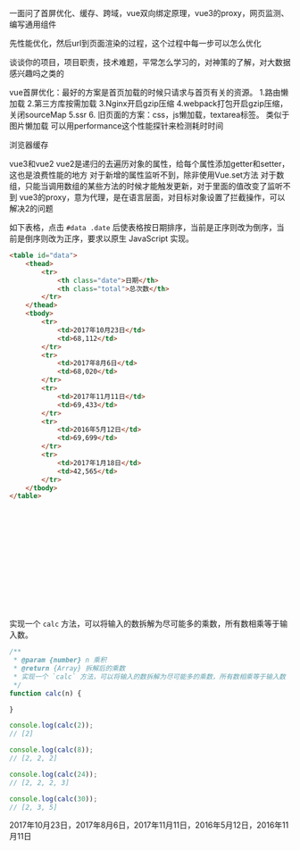 一面问了首屏优化、缓存、跨域，vue双向绑定原理，vue3的proxy，网页监测、编写通用组件

先性能优化，然后url到页面渲染的过程，这个过程中每一步可以怎么优化

谈谈你的项目，项目职责，技术难题，平常怎么学习的，对神策的了解，对大数据感兴趣吗之类的

vue首屏优化：最好的方案是首页加载的时候只请求与首页有关的资源。
1.路由懒加载  2.第三方库按需加载  3.Nginx开启gzip压缩  4.webpack打包开启gzip压缩，关闭sourceMap  5.ssr
6. 旧页面的方案：css，js懒加载，textarea标签。 类似于图片懒加载
可以用performance这个性能探针来检测耗时时间

浏览器缓存

vue3和vue2
vue2是递归的去遍历对象的属性，给每个属性添加getter和setter，这也是浪费性能的地方
对于新增的属性监听不到，除非使用Vue.set方法
对于数组，只能当调用数组的某些方法的时候才能触发更新，对于里面的值改变了监听不到
vue3的proxy，意为代理，是在语言层面，对目标对象设置了拦截操作，可以解决2的问题



如下表格，点击 `#data .date` 后使表格按日期排序，当前是正序则改为倒序，当前是倒序则改为正序，要求以原生 JavaScript 实现。

```html
<table id="data">
    <thead>
        <tr>
            <th class="date">日期</th>
            <th class="total">总次数</th>
        </tr>
    </thead>
    <tbody>
        <tr>
            <td>2017年10月23日</td>
            <td>68,112</td>
        </tr>
        <tr>
            <td>2017年8月6日</td>
            <td>68,020</td>
        </tr>
        <tr>
            <td>2017年11月11日</td>
            <td>69,433</td>
        </tr>
        <tr>
            <td>2016年5月12日</td>
            <td>69,699</td>
        </tr>
        <tr>
            <td>2017年1月18日</td>
            <td>42,565</td>
        </tr>
    </tbody>
</table>
















```
实现一个 `calc` 方法，可以将输入的数拆解为尽可能多的乘数，所有数相乘等于输入数。

```javascript
/**
 * @param {number} n 乘积
 * @return {Array} 拆解后的乘数
 * 实现一个 `calc` 方法，可以将输入的数拆解为尽可能多的乘数，所有数相乘等于输入数
 */
function calc(n) {

}

console.log(calc(2));
// [2]

console.log(calc(8));
// [2, 2, 2]

console.log(calc(24));
// [2, 2, 2, 3]

console.log(calc(30));
// [2, 3, 5]
```


2017年10月23日，2017年8月6日，2017年11月11日，2016年5月12日，2016年11月11日
